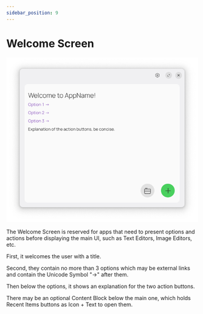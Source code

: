 ```yaml
---
sidebar_position: 9
---
```


# Welcome Screen

![](/assets/welcome_screen.png)

The Welcome Screen is reserved for apps that need to present options and actions before displaying the main UI, such as Text Editors, Image Editors, etc.

First, it welcomes the user with a title.

Second, they contain no more than 3 options which may be external links and contain the Unicode Symbol "→" after them.

Then below the options, it shows an explanation for the two action buttons.

There may be an optional Content Block below the main one, which holds Recent Items buttons as Icon + Text to open them.